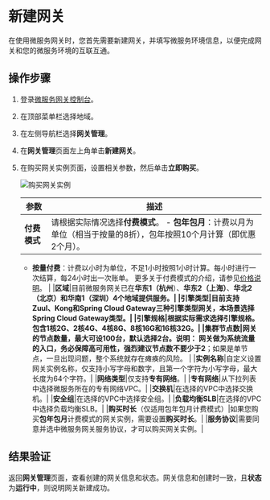 # 新建网关

在使用微服务网关时，您首先需要新建网关，并填写微服务环境信息，以便完成网关和您的微服务环境的互联互通。

## 操作步骤

1.  登录[微服务网关控制台](https://microgw.console.aliyun.com)。

2.  在顶部菜单栏选择地域。

3.  在左侧导航栏选择**网关管理**。

4.  在**网关管理**页面左上角单击**新建网关**。

5.  在购买网关实例页面，设置相关参数，然后单击**立即购买**。

    ![购买网关实例](https://static-aliyun-doc.oss-accelerate.aliyuncs.com/assets/img/zh-CN/9616918061/p202800.png)

    |参数|描述|
    |--|--|
    |**付费模式**|请根据实际情况选择**付费模式**。    -   **包年包月**：计费以月为单位（相当于按量的8折），包年按照10个月计算（即优惠2个月）。
    -   **按量付费**：计费以小时为单位，不足1小时按照1小时计算。每小时进行一次结算，每24小时出一次账单。
更多关于付费模式的介绍，请参见[价格说明]()。 |
    |**区域**|目前微服务网关已在**华东1（杭州**）、**华东2（上海）**、**华北2（北京）**和**华南1（深圳）**4个地域提供服务。|
    |**引擎类型**|目前支持Zuul、Kong和Spring Cloud Gateway三种引擎类型网关，本场景选择Spring Cloud Gateway类型。|
    |**引擎规格**|根据实际需求选择引擎规格。包含1核2G、2核4G、4核8G、8核16G和16核32G。|
    |**集群节点数**|网关的节点数量，最大可设100台，默认选择2台。**说明：** 网关做为系统流量的入口，务必保障高可用性，强烈建议**节点数不要少于2**；如果是单节点，一旦出现问题，整个系统就存在瘫痪的风险。 |
    |**实例名称**|自定义设置网关实例名称，仅支持小写字母和数字，且第一个字符为小写字母，最大长度为64个字符。|
    |**网络类型**|仅支持**专有网络**。|
    |**专有网络**|从下拉列表中选择微服务所在的专有网络VPC。|
    |**交换机**|在选择的VPC中选择交换机。|
    |**安全组**|在选择的VPC中选择安全组。|
    |**负载均衡SLB**|在选择的VPC中选择负载均衡SLB。|
    |**购买时长**（仅适用包年包月计费模式）|如果您购买**包年包月**计费模式的网关实例，需要设置**购买时长**。|
    |**服务协议**|需要同意并选中微服务网关服务协议，才可以购买网关实例。|


## 结果验证

返回**网关管理**页面，查看创建的网关信息和状态。网关信息和创建时一致，且**状态**为**运行中**，则说明网关新建成功。


